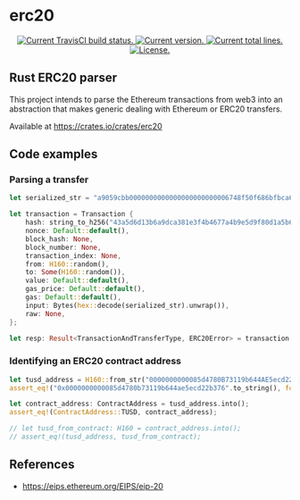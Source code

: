 # erc20

<p align="center">
  <a href="https://travis-ci.com/github/rodoufu/erc20/">
    <img src="https://travis-ci.com/rodoufu/erc20.svg?branch=master" alt="Current TravisCI build status.">
  </a>
  <a href="https://github.com/rodoufu/erc20/releases">
    <img src="https://badge.fury.io/gh/rodoufu%2Ferc20.svg" alt="Current version.">
  </a>
  <!--
  <a href='https://coveralls.io/github/rodoufu/erc20'>
    <img src='https://coveralls.io/repos/github/rodoufu/erc20/badge.svg' alt='Coverage Status' />
  </a>
  -->
  <a href="https://github.com/rodoufu/erc20">
      <img src="https://tokei.rs/b1/github/rodoufu/erc20?category=lines" alt="Current total lines.">
    </a>
  <a href="https://github.com/rodoufu/erc20/blob/master/LICENSE">
    <img src="https://img.shields.io/badge/license-MIT-blue.svg" alt="License.">
  </a>
</p>


## Rust ERC20 parser

This project intends to parse the Ethereum transactions from web3 into an abstraction that makes generic dealing 
with Ethereum or ERC20 transfers.

Available at https://crates.io/crates/erc20

## Code examples

### Parsing a transfer

```rust
let serialized_str = "a9059cbb0000000000000000000000006748f50f686bfbca6fe8ad62b22228b87f31ff2b00000000000000000000000000000000000000000000003635c9adc5dea00000";

let transaction = Transaction {
    hash: string_to_h256("43a5d6d13b6a9dca381e3f4b4677a4b9e5d9f80d1a5b6cfa2b1404fab733bcee".to_string()).unwrap(),
    nonce: Default::default(),
    block_hash: None,
    block_number: None,
    transaction_index: None,
    from: H160::random(),
    to: Some(H160::random()),
    value: Default::default(),
    gas_price: Default::default(),
    gas: Default::default(),
    input: Bytes(hex::decode(serialized_str).unwrap()),
    raw: None,
};

let resp: Result<TransactionAndTransferType, ERC20Error> = transaction.clone().try_into();
```

### Identifying an ERC20 contract address

```rust
let tusd_address = H160::from_str("0000000000085d4780B73119b644AE5ecd22b376").unwrap();
assert_eq!("0x0000000000085d4780b73119b644ae5ecd22b376".to_string(), format!("{:?}", tusd_address));

let contract_address: ContractAddress = tusd_address.into();
assert_eq!(ContractAddress::TUSD, contract_address);

// let tusd_from_contract: H160 = contract_address.into();
// assert_eq!(tusd_address, tusd_from_contract);
```

## References

- https://eips.ethereum.org/EIPS/eip-20
